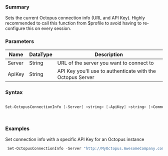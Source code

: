﻿### Summary
Sets the current Octopus connection info (URL and API Key). Highly recommended to call this function from $profile to avoid having to re-configure this on every session.
### Parameters
| Name | DataType          | Description |
| ------------- | ----------- | ----------- |
| Server | String |  URL of the server you want to connect to     |
| ApiKey | String |  API Key you'll use to authenticate with the Octopus Server     |

### Syntax
``` powershell

Set-OctopusConnectionInfo [-Server] <string> [-ApiKey] <string> [<CommonParameters>]




``` 

### Examples
Set connection info with a specific API Key for an Octopus instance

``` powershell 
 Set-OctopusConnectionInfo -Server "http://MyOctopus.AwesomeCompany.com" -API "API-7CH6XN0HHOU7DDEEUGKUFUR1K"
``` 

